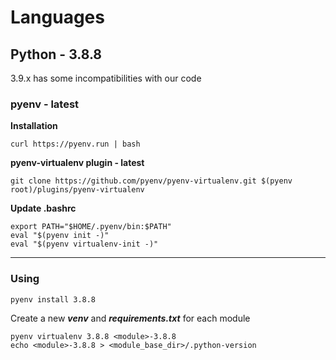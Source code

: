 # Languages
## Python - 3.8.8
3.9.x has some incompatibilities with our code

### pyenv - latest
**Installation**

```curl https://pyenv.run | bash```

**pyenv-virtualenv plugin - latest**

```
git clone https://github.com/pyenv/pyenv-virtualenv.git $(pyenv root)/plugins/pyenv-virtualenv
```

**Update .bashrc**
```
export PATH="$HOME/.pyenv/bin:$PATH"
eval "$(pyenv init -)"
eval "$(pyenv virtualenv-init -)"
```
---
### Using
```
pyenv install 3.8.8
```
Create a new ***venv*** and ***requirements.txt*** for each module
```
pyenv virtualenv 3.8.8 <module>-3.8.8
echo <module>-3.8.8 > <module_base_dir>/.python-version
```

